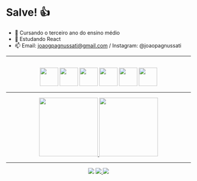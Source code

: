 <h1>Salve! 👍</h1>

- 🔭 Cursando o terceiro ano do ensino médio
- 🌱 Estudando React
- 📫 Email: joaogpagnussati@gmail.com / Instagram: @joaopagnussati

<hr>

<div style="display: inline_block" align ="center"><br>
  <img src="https://cdn.jsdelivr.net/gh/devicons/devicon/icons/html5/html5-original.svg" width="50">
  <img src="https://cdn.jsdelivr.net/gh/devicons/devicon/icons/css3/css3-original.svg" width="50">
  <img src="https://cdn.jsdelivr.net/gh/devicons/devicon/icons/javascript/javascript-original.svg" width="50">
  <img src="https://cdn.jsdelivr.net/gh/devicons/devicon/icons/nodejs/nodejs-original.svg" width="50">
  <img src="https://cdn.jsdelivr.net/gh/devicons/devicon/icons/mysql/mysql-original.svg" width="50">
  <img src="https://cdn.jsdelivr.net/gh/devicons/devicon/icons/mongodb/mongodb-original.svg" width="50">
</div>

<hr>

<div align="center">
  <a href="https://github.com/Pagnussati">
  <img height="160em" src="https://github-readme-stats.vercel.app/api?username=Pagnussati&show_icons=true&theme=tokyonight&include_all_commits=true&count_private=true"/>
  <img height="160em" src="https://github-readme-stats.vercel.app/api/top-langs/?username=Pagnussati&layout=compact&langs_count=6&theme=tokyonight"/>
</div>
  
 <hr>
  
 <div align="center"> 
  <a href="https://instagram.com/joaopagnussati" target="_blank"><img src="https://img.shields.io/badge/-Instagram-%23E4405F?style=for-the-badge&logo=instagram&logoColor=white" target="_blank"></a>
  <a href = "mailto:joaogpagnussati@gmail.com"><img src="https://img.shields.io/badge/-Gmail-%23333?style=for-the-badge&logo=gmail&logoColor=white" target="_blank"</a>
  <a href="https://www.linkedin.com/in/joão-gabriel-pagnussati-063161278/" target="_blank"><img src="https://img.shields.io/badge/-LinkedIn-%230077B5?style=for-the-badge&logo=linkedin&logoColor=white" target="_blank"></a> 
</div>

